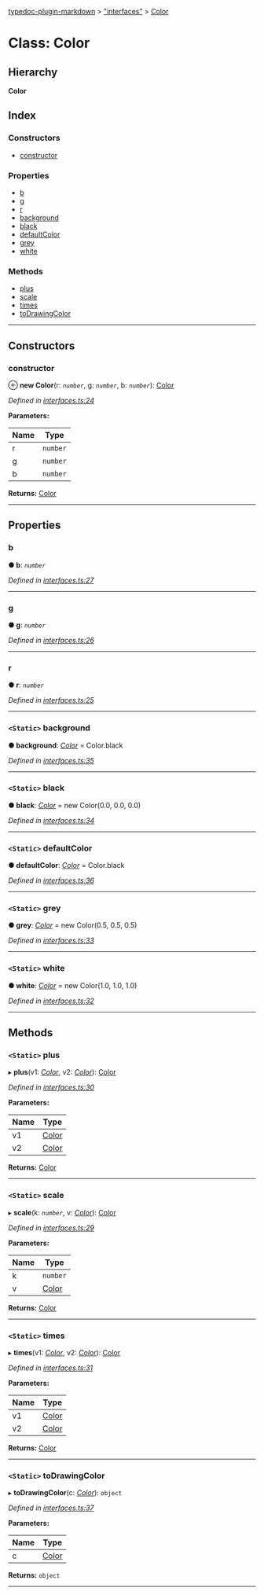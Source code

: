 [typedoc-plugin-markdown](../README.md) > ["interfaces"](../modules/_interfaces_.md) > [Color](../classes/_interfaces_.color.md)

# Class: Color

## Hierarchy

**Color**

## Index

### Constructors

* [constructor](_interfaces_.color.md#constructor)

### Properties

* [b](_interfaces_.color.md#b)
* [g](_interfaces_.color.md#g)
* [r](_interfaces_.color.md#r)
* [background](_interfaces_.color.md#background)
* [black](_interfaces_.color.md#black)
* [defaultColor](_interfaces_.color.md#defaultcolor)
* [grey](_interfaces_.color.md#grey)
* [white](_interfaces_.color.md#white)

### Methods

* [plus](_interfaces_.color.md#plus)
* [scale](_interfaces_.color.md#scale)
* [times](_interfaces_.color.md#times)
* [toDrawingColor](_interfaces_.color.md#todrawingcolor)

---

## Constructors

<a id="constructor"></a>

###  constructor

⊕ **new Color**(r: *`number`*, g: *`number`*, b: *`number`*): [Color](_interfaces_.color.md)

*Defined in [interfaces.ts:24](https://github.com/tgreyuk/typedoc-plugin-markdown/blob/master/test/src/interfaces.ts#L24)*

**Parameters:**

| Name | Type |
| ------ | ------ |
| r | `number` |
| g | `number` |
| b | `number` |

**Returns:** [Color](_interfaces_.color.md)

___

## Properties

<a id="b"></a>

###  b

**● b**: *`number`*

*Defined in [interfaces.ts:27](https://github.com/tgreyuk/typedoc-plugin-markdown/blob/master/test/src/interfaces.ts#L27)*

___
<a id="g"></a>

###  g

**● g**: *`number`*

*Defined in [interfaces.ts:26](https://github.com/tgreyuk/typedoc-plugin-markdown/blob/master/test/src/interfaces.ts#L26)*

___
<a id="r"></a>

###  r

**● r**: *`number`*

*Defined in [interfaces.ts:25](https://github.com/tgreyuk/typedoc-plugin-markdown/blob/master/test/src/interfaces.ts#L25)*

___
<a id="background"></a>

### `<Static>` background

**● background**: *[Color](_interfaces_.color.md)* =  Color.black

*Defined in [interfaces.ts:35](https://github.com/tgreyuk/typedoc-plugin-markdown/blob/master/test/src/interfaces.ts#L35)*

___
<a id="black"></a>

### `<Static>` black

**● black**: *[Color](_interfaces_.color.md)* =  new Color(0.0, 0.0, 0.0)

*Defined in [interfaces.ts:34](https://github.com/tgreyuk/typedoc-plugin-markdown/blob/master/test/src/interfaces.ts#L34)*

___
<a id="defaultcolor"></a>

### `<Static>` defaultColor

**● defaultColor**: *[Color](_interfaces_.color.md)* =  Color.black

*Defined in [interfaces.ts:36](https://github.com/tgreyuk/typedoc-plugin-markdown/blob/master/test/src/interfaces.ts#L36)*

___
<a id="grey"></a>

### `<Static>` grey

**● grey**: *[Color](_interfaces_.color.md)* =  new Color(0.5, 0.5, 0.5)

*Defined in [interfaces.ts:33](https://github.com/tgreyuk/typedoc-plugin-markdown/blob/master/test/src/interfaces.ts#L33)*

___
<a id="white"></a>

### `<Static>` white

**● white**: *[Color](_interfaces_.color.md)* =  new Color(1.0, 1.0, 1.0)

*Defined in [interfaces.ts:32](https://github.com/tgreyuk/typedoc-plugin-markdown/blob/master/test/src/interfaces.ts#L32)*

___

## Methods

<a id="plus"></a>

### `<Static>` plus

▸ **plus**(v1: *[Color](_interfaces_.color.md)*, v2: *[Color](_interfaces_.color.md)*): [Color](_interfaces_.color.md)

*Defined in [interfaces.ts:30](https://github.com/tgreyuk/typedoc-plugin-markdown/blob/master/test/src/interfaces.ts#L30)*

**Parameters:**

| Name | Type |
| ------ | ------ |
| v1 | [Color](_interfaces_.color.md) |
| v2 | [Color](_interfaces_.color.md) |

**Returns:** [Color](_interfaces_.color.md)

___
<a id="scale"></a>

### `<Static>` scale

▸ **scale**(k: *`number`*, v: *[Color](_interfaces_.color.md)*): [Color](_interfaces_.color.md)

*Defined in [interfaces.ts:29](https://github.com/tgreyuk/typedoc-plugin-markdown/blob/master/test/src/interfaces.ts#L29)*

**Parameters:**

| Name | Type |
| ------ | ------ |
| k | `number` |
| v | [Color](_interfaces_.color.md) |

**Returns:** [Color](_interfaces_.color.md)

___
<a id="times"></a>

### `<Static>` times

▸ **times**(v1: *[Color](_interfaces_.color.md)*, v2: *[Color](_interfaces_.color.md)*): [Color](_interfaces_.color.md)

*Defined in [interfaces.ts:31](https://github.com/tgreyuk/typedoc-plugin-markdown/blob/master/test/src/interfaces.ts#L31)*

**Parameters:**

| Name | Type |
| ------ | ------ |
| v1 | [Color](_interfaces_.color.md) |
| v2 | [Color](_interfaces_.color.md) |

**Returns:** [Color](_interfaces_.color.md)

___
<a id="todrawingcolor"></a>

### `<Static>` toDrawingColor

▸ **toDrawingColor**(c: *[Color](_interfaces_.color.md)*): `object`

*Defined in [interfaces.ts:37](https://github.com/tgreyuk/typedoc-plugin-markdown/blob/master/test/src/interfaces.ts#L37)*

**Parameters:**

| Name | Type |
| ------ | ------ |
| c | [Color](_interfaces_.color.md) |

**Returns:** `object`

___

